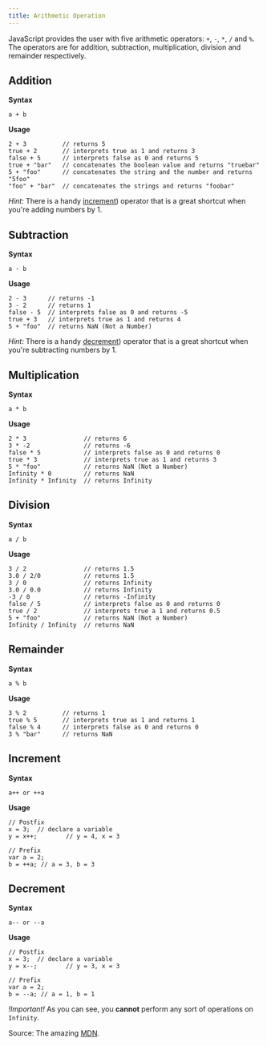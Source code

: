 ```yaml
---
title: Arithmetic Operation
---
```

JavaScript provides the user with five arithmetic operators: `+`, `-`, `*`, `/` and `%`. The operators are for addition, subtraction, multiplication, division and remainder respectively.

## Addition

**Syntax**

`a + b`

**Usage**

    2 + 3          // returns 5
    true + 2       // interprets true as 1 and returns 3
    false + 5      // interprets false as 0 and returns 5
    true + "bar"   // concatenates the boolean value and returns "truebar"
    5 + "foo"      // concatenates the string and the number and returns "5foo"
    "foo" + "bar"  // concatenates the strings and returns "foobar"

_Hint:_ There is a handy <a href='https://developer.mozilla.org/en-US/docs/Web/JavaScript/Reference/Operators/Arithmetic_Operators#Increment_(' target='_blank' rel='nofollow'>increment</a>) operator that is a great shortcut when you're adding numbers by 1.

## Subtraction

**Syntax**

`a - b`

**Usage**

    2 - 3      // returns -1
    3 - 2      // returns 1
    false - 5  // interprets false as 0 and returns -5
    true + 3   // interprets true as 1 and returns 4
    5 + "foo"  // returns NaN (Not a Number)

_Hint:_ There is a handy <a href='https://developer.mozilla.org/en-US/docs/Web/JavaScript/Reference/Operators/Arithmetic_Operators#Decrement_(--' target='_blank' rel='nofollow'>decrement</a>) operator that is a great shortcut when you're subtracting numbers by 1.

## Multiplication

**Syntax**

`a * b`

**Usage**

    2 * 3                // returns 6
    3 * -2               // returns -6
    false * 5            // interprets false as 0 and returns 0
    true * 3             // interprets true as 1 and returns 3
    5 * "foo"            // returns NaN (Not a Number)
    Infinity * 0         // returns NaN
    Infinity * Infinity  // returns Infinity

## Division

**Syntax**

`a / b`

**Usage**

    3 / 2                // returns 1.5
    3.0 / 2/0            // returns 1.5
    3 / 0                // returns Infinity
    3.0 / 0.0            // returns Infinity
    -3 / 0               // returns -Infinity
    false / 5            // interprets false as 0 and returns 0
    true / 2             // interprets true a 1 and returns 0.5
    5 + "foo"            // returns NaN (Not a Number)
    Infinity / Infinity  // returns NaN

## Remainder

**Syntax**

`a % b`

**Usage**

    3 % 2          // returns 1
    true % 5       // interprets true as 1 and returns 1
    false % 4      // interprets false as 0 and returns 0
    3 % "bar"      // returns NaN

## Increment

**Syntax**

`a++ or ++a`

**Usage**
    
    // Postfix
    x = 3;  // declare a variable 
    y = x++;        // y = 4, x = 3
    
    // Prefix
    var a = 2;
    b = ++a; // a = 3, b = 3

## Decrement

**Syntax**

`a-- or --a`

**Usage**
    
    // Postfix
    x = 3;  // declare a variable 
    y = x--;        // y = 3, x = 3
    
    // Prefix
    var a = 2;
    b = --a; // a = 1, b = 1
_!Important!_ As you can see, you **cannot** perform any sort of operations on `Infinity`.

Source: The amazing <a href='https://developer.mozilla.org/en-US/docs/Web/JavaScript/Reference/Operators/Arithmetic_Operators' target='_blank' rel='nofollow'>MDN</a>.
